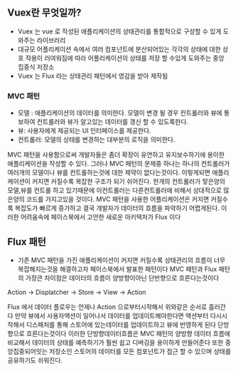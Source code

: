 ## Vuex란 무엇일까?
- Vuex 는 vue 로 작성된 애플리케이션의 상태관리를 통합적으로 구성할 수 있게 도와주는 라이브러리
- 대규모 어플리케이션 속에서 여러 컴포넌트에 분산되어있는 각각의 상태에 대한 상호 작용이 러여워짐에 따라 어플리케이션의 상태를 저장 할 수있게 도와주는 중앙 집중식 저장소
- Vuex 는 Flux 라는 상태관리 패턴에서 영감을 받아 제작됨

### MVC 패턴
- 모델 : 애플리케이션의 데이터를 의미한다. 모델이 변경 될 경우 컨트롤러와 뷰에 통보하여 컨트롤러와 뷰가 알고있는 데이터를 갱신 할 수 있도록한다.
- 뷰: 사용자에게 제공되는 UI 인터페이스를 제공한다.
- 컨트롤러: 모델의 상태를 변경하는 대부분의 로직을 의미한다.

MVC 패턴을 사용함으로써 개발자들은 좀더 확장이 유연하고 유지보수하기에 용이한 애플리케이션을 작성할 수 있다.
그러나 MVC 패턴의 문제중 하나는 하나의 컨트롤러가 여러개의 모델이나 뷰를 컨트롤하는것에 대한 제약이 없다는것이다.
이렇게되면 애플리케이션이 커지면 커질수록 복잡한 구조가 되기 쉬어진다.
한개의 컨트롤러가 맣은양의 모델,뷰를 컨트롤 하고 있기때문에 이컨트롤러는 다른컨트롤러에 비해서 상대적으로 많은양의 코드를 가지고있을 것이다.
MVC 패턴을 사용한 어플리케이션은 커지면 커질수록 복잡도가 빠르게 증가하고 결국 개발자가 데이터의 흐름을 파악하기 어렵게된다.
이러한 어려움속에 페이스북에서 고안한 새로운 아키텍처가 Flux 이다

## Flux 패턴
- 기존 MVC 패턴을 가진 애플리케이션이 커지면 커질수록 상태관리의 흐름이 너무 복잡해지는것을 해결하고자 페이스북에서 발표한 패턴이다
  MVC 패턴과 Flux 패턴의 가장큰 차이점은 데이터의 흐름이 양방향이아닌 단반향으로 흐른다는것이다

Action -> Displatcher -> Store -> View -> Action

Flux 에서 데이터 플로우는 언제나 Action 으로부터시작해서 위와같은 순서로 흘러간다 
만약 뷰에서 사용자액션이 일어나서 데이터를 업데이트해야한다면 액션부터 다시시작해서 디스패처를 통해 스토어에 있는데이터를 업데이트하고 뷰에 반영하게 된다
단방향으로 흐른다는것이다
이러한 단방향데이터흐름은 MVC 패턴의 양방향 데이터 흐름에 비교해서 데이터의 상태를 예측하기가 훨씬 쉽고 디버깅을 용이하게 만들어준다
또한 중앙집중되어잇는 저장소인 스토어의 데이터를 모든 컴포넌트가 접근 할 수 있으며 상태를 공유하기도 쉬워진다.